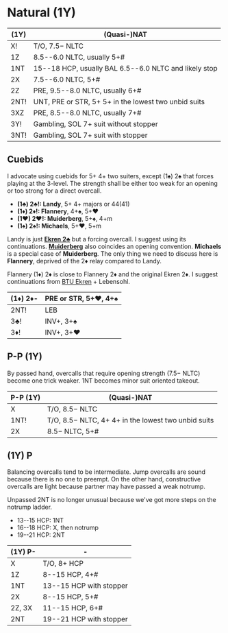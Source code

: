 # Natural (1Y)

| (1Y)  | (Quasi-)NAT |
|-------|-------------|
| X!    | T/O, 7.5&minus; NLTC
| 1Z    | 8.5--6.0 NLTC, usually 5+#
| 1NT   | 15--18 HCP, usually BAL 6.5--6.0 NLTC and likely stop
| 2X    | 7.5--6.0 NLTC, 5+#
| 2Z    | PRE, 9.5--8.0 NLTC, usually 6+#
| 2NT!  | UNT, PRE or STR, 5+ 5+ in the lowest two unbid suits
| 3XZ   | PRE, 8.5--8.0 NLTC, usually 7+#
| 3Y!   | Gambling, SOL 7+ suit without stopper
| 3NT!  | Gambling, SOL 7+ suit with stopper

## Cuebids

I advocate using cuebids for 5+ 4+ two suiters, except (1♠) 2♠ that forces
playing at the 3-level.  The strength shall be either too weak for an opening
or too strong for a direct overcall.

- **(1♣) 2♣!: Landy**, 5+ 4+ majors or 44(41)
- **(1♦) 2♦!: Flannery**, 4+♠, 5+♥
- **(1♥) 2♥!: Muiderberg**, 5+♠, 4+m
- **(1♠) 2♠!: Michaels**, 5+♥, 5+m

Landy is just [**Ekren 2♣**](../WJ/2C.md) but a forcing overcall.  I suggest
using its continuations.  [**Muiderberg**](../2M_Muiderberg.md) also coincides
an opening convention.  **Michaels** is a special case of **Muiderberg**.  The
only thing we need to discuss here is **Flannery**, deprived of the 2♦ relay
compared to Landy.

Flannery (1♦) 2♦ is close to Flannery 2♦ and the original Ekren 2♦.  I suggest
continuations from [BTU Ekren][btu] + Lebensohl.

[btu]: https://www.ptt.cc/man/BridgeClub/D6D1/D49B/DF20/M.969033796.A.html

| (1♦) 2♦- | PRE or STR, 5+♥, 4+♠ |
|----------|----------------------|
| 2NT!     | LEB
| 3♣!      | INV+, 3+♠
| 3♦!      | INV+, 3+♥

## P-P (1Y)

By passed hand, overcalls that require opening strength (7.5&minus; NLTC) become
one trick weaker.  1NT becomes minor suit oriented takeout.

| P-P (1Y)  | (Quasi-)NAT |
|-----------|-------------|
| X         | T/O, 8.5&minus; NLTC
| 1NT!      | T/O, 8.5&minus; NLTC, 4+ 4+ in the lowest two unbid suits
| 2X        | 8.5&minus; NLTC, 5+#

## (1Y) P

Balancing overcalls tend to be intermediate.  Jump overcalls are sound because
there is no one to preempt.  On the other hand, constructive overcalls are light
because partner may have passed a weak notrump.

Unpassed 2NT is no longer unusual because we've got more steps on the notrump
ladder.

- 13--15 HCP: 1NT
- 16--18 HCP: X, then notrump
- 19--21 HCP: 2NT

| (1Y) P- | - |
|---------|---|
| X       | T/O, 8+ HCP
| 1Z      | 8--15 HCP, 4+#
| 1NT     | 13--15 HCP with stopper
| 2X      | 8--15 HCP, 5+#
| 2Z, 3X  | 11--15 HCP, 6+#
| 2NT     | 19--21 HCP with stopper
